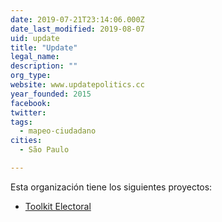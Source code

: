 ```yaml
---
date: 2019-07-21T23:14:06.000Z
date_last_modified: 2019-08-07
uid: update
title: "Update"
legal_name: 
description: ""
org_type: 
website: www.updatepolitics.cc
year_founded: 2015
facebook: 
twitter: 
tags:
  - mapeo-ciudadano
cities: 
  - São Paulo

---
```


Esta organización tiene los siguientes proyectos:

- [Toolkit Electoral](/proyectos/toolkit-electoral)
